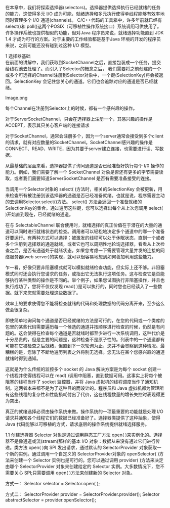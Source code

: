在本章中，我们将探索选择器(selectors)。选择器提供选择执行已经就绪的任务的能力，这使得多元 I/O 成为可能，就绪选择和多元执行使得单线程能够有效率地同时管理多个 I/O 通道(channels)。 C/C++代码的工具箱中，许多年前就已经有 select()和 poll()这两个POSIX（可移植性操作系统接口）系统调用可供使用了。许多操作系统也提供相似的功能，但对Java 程序员来说，就绪选择功能直到 JDK 1.4 才成为可行的方案。对于主要的工作经验都是基于Java 环境的开发的程序员来说，之前可能还没有碰到过这种 I/O 模型。

1 选择器基础   
在前面的讲解中，我们获取到SocketChannel之后，直接包装成一个任务，提交给线程池去处理了。而引入了Selector的概念之后， 我们需要将之前创建的一个或多个可选择的Channel注册到Selector对象中，一个键(SelectionKey)将会被返回。SelectionKey 会记住您关心的通道。它们也会追踪对应的通道是否已经就绪。

Image.png

每个Channel在注册到Selector上的时候，都有一个感兴趣的操作。

对于ServerSocketChannel，只会在选择器上注册一个，其感兴趣的操作是ACCEPT，表示其只关心客户端的连接请求

对于SocketChannel，通常会注册多个，因为一个server通常会接受到多个client的请求，就有对应数量的SocketChannel。SocketChannel感兴趣的操作是CONNECT、READ、WRITE，因为其要于server建立连接，也需要进行读、写数据。

从最基础的层面来看，选择器提供了询问通道是否已经准备好执行每个 I/0 操作的能力。例如，我们需要了解一个 SocketChannel 对象是否还有更多的字节需要读取，或者我们需要知道ServerSocketChannel 是否有需要准备接受的连接。

   当调用一个Selector对象的 select( )方法时，相关的SelectionKey 会被更新，用来检查所有被注册到该选择器的通道是否已经准备就绪。也就是说，程序需要主动的去调用Selector.select()方法。 select() 方法会返回一个准备就绪的SelectionKey的集合。通过遍历这些键，您可以选择出每个从上次您调用 select( )开始直到现在，已经就绪的通道。

在与 SelectableChannel 联合使用时，就绪选择的真正价值在于潜在的大量的通道可以同时进行就绪状态的检查。调用者可以轻松地决定多个通道中的哪一个准备好要运行。有两种方式可以选择：被激发的线程可以处于休眠状态，直到一个或者多个注册到选择器的通道就绪，或者它也可以周期性地轮询选择器，看看从上次检查之后，是否有通道处于就绪状态。如果您考虑一下需要管理大量并发的连接的网络服务器(web server)的实现，就可以很容易地想到如何善加利用这些能力。

乍一看，好像只要非阻塞模式就可以模拟就绪检查功能，但实际上还不够。非阻塞模式同时还会执行您请求的任务，或指出它无法执行这项任务。这与检查它是否能够执行某种类型的操作是不同的。举个例子，如果您试图执行非阻塞操作，并且也执行成功了，您将不仅仅发现 read( )是可以执行的，同时您也已经读入了一些数据。就下来您就需要处理这些数据了。

 效率上的要求使得您不能将检查就绪的代码和处理数据的代码分离开来，至少这么做会很复杂。

即使简单地询问每个通道是否已经就绪的方法是可行的，在您的代码或一个类库的包里的某些代码需要遍历每一个候选的通道并按顺序进行检查的时候，仍然是有问题的。这会使得在检查每个通道是否就绪时都至少进行一次系统调用，这种代价是十分昂贵的，但是主要的问题是，这种检查不是原子性的。列表中的一个通道都有可能在它被检查之后就绪，但直到下一次轮询为止，您并不会觉察到这种情况。最糟糕的是，您除了不断地遍历列表之外将别无选择。您无法在某个您感兴趣的通道就绪时得到通知。

这就是为什么传统的监控多个 socket 的 Java 解决方案是为每个 socket 创建一个线程并使得线程可以在 read( )调用中阻塞，直到数据可用。这事实上将每个被阻塞的线程当作了 socket 监控器，并将 Java 虚拟机的线程调度当作了通知机制。这两者本来都不是为了这种目的而设计的。程序员和 Java 虚拟机都为管理所有这些线程的复杂性和性能损耗付出了代价，这在线程数量的增长失控时表现得更为突出。

真正的就绪选择必须由操作系统来做。操作系统的一项最重要的功能就是处理 I/O 请求并通知各个线程它们的数据已经准备好了。选择器类提供了这种抽象，使得 Java 代码能够以可移植的方式，请求底层的操作系统提供就绪选择服务。

1.1 创建选择器
Selector 对象是通过调用静态工厂方法 open( )来实例化的。选择器不是像通道或流(stream)那样的基本 I/O 对象：数据从来没有通过它们进行传递。类方法 open( )向 SPI 发出请求，通过默认的 SelectorProvider 对象获取一个新的实例。通过调用一个自定义的 SelectorProvider对象的 openSelector( )方法来创建一个 Selector 实例也是可行的。您可以通过调用 provider( )方法来决定由哪个 SelectorProvider 对象来创建给定的 Selector 实例。大多数情况下，您不需要关心 SPI;只需要调用 open( )方法来创建新的 Selector 对象。

方式一：
Selector selector = Selector.open( );
 
方式二：
SelectorProvider provider = SelectorProvider.provider();
Selector abstractSelector = provider.openSelector();